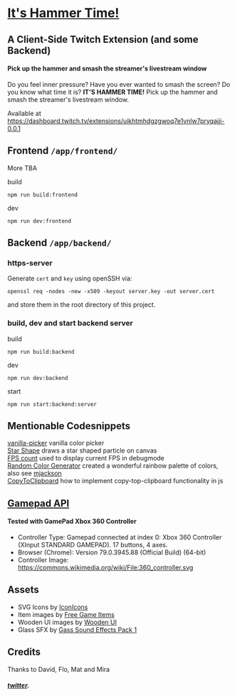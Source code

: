 # [It's Hammer Time!](https://dashboard.twitch.tv/extensions/uikhtmhdgzgwoq7e1vnlw7pryqajji-0.0.1)

## A Client-Side Twitch Extension (and some Backend)

#### Pick up the hammer and smash the streamer's livestream window

Do you feel inner pressure? Have you ever wanted to smash the screen? Do you know what time it is? **IT'S HAMMER TIME!**
Pick up the hammer and smash the streamer's livestream window.

Available at https://dashboard.twitch.tv/extensions/uikhtmhdgzgwoq7e1vnlw7pryqajji-0.0.1

## Frontend `/app/frontend/`

More TBA

build

```
npm run build:frontend
```

dev

```
npm run dev:frontend
```

## Backend `/app/backend/`

### https-server

Generate `cert` and `key` using openSSH via:

```
openssl req -nodes -new -x509 -keyout server.key -out server.cert
```

and store them in the root directory of this project.

### build, dev and start backend server

build

```
npm run build:backend
```

dev

```
npm run dev:backend
```

start

```
npm run start:backend:server
```

## Mentionable Codesnippets

[vanilla-picker](https://vanilla-picker.js.org/) vanilla color picker  
[Star Shape](https://stackoverflow.com/questions/25837158/how-to-draw-a-star-by-using-canvas-html5) draws a star shaped particle on canvas  
[FPS count](https://www.growingwiththeweb.com/2017/12/fast-simple-js-fps-counter.html) used to display current FPS in debugmode  
[Random Color Generator](https://stackoverflow.com/a/7419630) created a wonderful rainbow palette of colors, also see [mjackson](https://gist.github.com/mjackson/5311256)  
[CopyToClipboard](https://stackoverflow.com/questions/400212/how-do-i-copy-to-the-clipboard-in-javascript) how to implement copy-top-clipboard functionality in js

## [Gamepad API](https://developer.mozilla.org/en-US/docs/Web/API/Gamepad_API/Using_the_Gamepad_API)

#### Tested with GamePad Xbox 360 Controller

-   Controller Type: Gamepad connected at index 0: Xbox 360 Controller (XInput STANDARD GAMEPAD). 17 buttons, 4 axes.
-   Browser (Chrome): Version 79.0.3945.88 (Official Build) (64-bit)
-   Controller Image: https://commons.wikimedia.org/wiki/File:360_controller.svg

## Assets

-   SVG Icons by [IconIcons](https://ionicons.com/)
-   Item images by [Free Game Items](https://assetstore.unity.com/packages/2d/environments/free-game-items-131764)
-   Wooden UI images by [Wooden UI](https://assetstore.unity.com/packages/2d/gui/icons/wooden-ui-93545)
-   Glass SFX by [Gass Sound Effects Pack 1](https://assetstore.unity.com/packages/audio/sound-fx/foley/glass-sound-effects-pack-1-106412)

## Credits

Thanks to David, Flo, Mat and Mira

##### [twitter](https://twitter.com/p4dd9).
